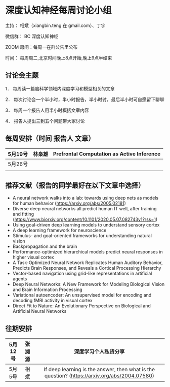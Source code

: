 # 深度认知神经每周讨论小组

主持： 相斌（xiangbin.teng 在 gmail.com）、丁宇

微信群： BC 深度认知神经

ZOOM 房间：每周一在群公告里公布

时间： 每周周二,北京时间晚上8点开始,晚上9点半结束	

## 讨论会主题

1．	每周读一篇脑科学领域内深度学习和模型相关的文章

2．	每次讨论会一个半小时，半小时报告，半小时讨，最后半小时可自愿留下聊聊

3．	每周一个报告人用半小时概括文章内容

4．	报告人提出三到五个问题带大家讨论



## 每周安排（时间 报告人	文章）

| 5月19号 | 林枭雄 | Prefrontal Computation as Active Inference|
| :---: | :---: | :---: | 
| 5月26号 |   |   |   |
|  |   |   |   |


## 推荐文献（报告的同学最好在以下文章中选择）
* A neural network walks into a lab: towards using deep nets as models for human behavior (https://arxiv.org/abs/2005.02181)
* Diverse deep neural networks all predict human IT well, after training and fitting (https://www.biorxiv.org/content/10.1101/2020.05.07.082743v1?rss=1)
* Using goal-driven deep learning models to understand sensory cortex
* A deep learning framework for neuroscience
* Stimulus- and goal-oriented frameworks for understanding natural vision
* Backpropagation and the brain
* Performance-optimized hierarchical models predict neural responses in higher visual cortex
* A Task-Optimized Neural Network Replicates Human Auditory Behavior, Predicts Brain Responses, and Reveals a Cortical Processing Hierarchy
* Vector-based navigation using grid-like representations in artificial agents
* Deep Neural Networks: A New Framework for Modeling Biological Vision and Brain Information Processing
* Variational autoencoder: An unsupervised model for encoding and decoding fMRI activity in visual cortex
* Direct Fit to Nature: An Evolutionary Perspective on Biological and Artificial Neural Networks

## 往期安排
|5月12号 | 张洳源 | 深度学习个人私货分享|
| :---: | :---: | :---: | 
|5月5号|相斌 |If deep learning is the answer, then what is the question? (https://arxiv.org/abs/2004.07580)|
